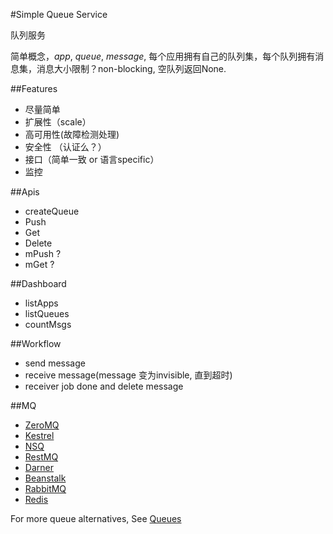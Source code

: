 #Simple Queue Service

队列服务

简单概念，*app*, *queue*, *message*, 每个应用拥有自己的队列集，每个队列拥有消息集，消息大小限制？non-blocking, 空队列返回None. 

##Features
* 尽量简单
* 扩展性（scale）
* 高可用性(故障检测处理)
* 安全性 （认证么？）
* 接口（简单一致 or 语言specific）
* 监控

##Apis
* createQueue
* Push
* Get
* Delete
* mPush ?
* mGet ?

##Dashboard
* listApps
* listQueues
* countMsgs

##Workflow
* send message
* receive message(message 变为invisible, 直到超时)
* receiver job done and delete message

##MQ
* [ZeroMQ](http://zeromq.org/)
* [Kestrel](http://robey.github.io/kestrel/)
* [NSQ](https://github.com/bitly/nsq)
* [RestMQ](http://restmq.com/)
* [Darner](https://github.com/wavii/darner)
* [Beanstalk](http://kr.github.io/beanstalkd/)
* [RabbitMQ](http://www.rabbitmq.com/getstarted.html)
* [Redis](http://redis.io/)

For more queue alternatives, See [Queues](http://queues.io/)
